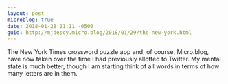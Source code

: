 ```yaml
---
layout: post
microblog: true
date: 2018-01-28 21:11 -0500
guid: http://mjdescy.micro.blog/2018/01/29/the-new-york.html
---
```

The New York Times crossword puzzle app and, of course, Micro.blog, have now taken over the time I had previously allotted to Twitter. My mental state is much better, though I am starting think of all words in terms of how many letters are in them.
